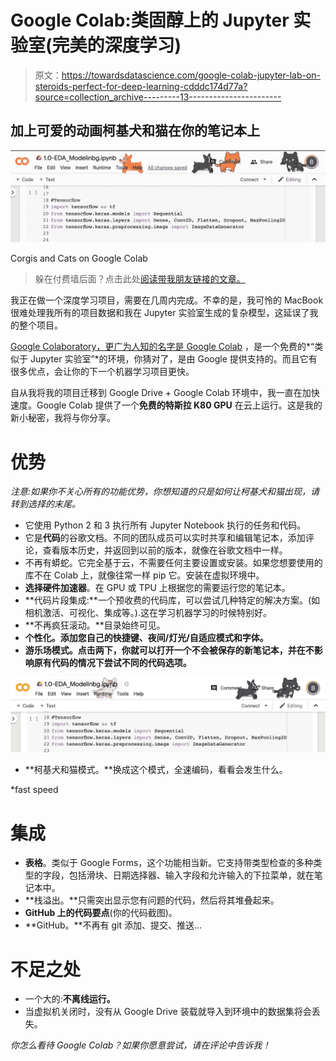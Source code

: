 # Google Colab:类固醇上的 Jupyter 实验室(完美的深度学习)

> 原文：<https://towardsdatascience.com/google-colab-jupyter-lab-on-steroids-perfect-for-deep-learning-cdddc174d77a?source=collection_archive---------13----------------------->

## 加上可爱的动画柯基犬和猫在你的笔记本上

![](img/be314e945c412149a287843dc283e348.png)

Corgis and Cats on Google Colab

> 躲在付费墙后面？点击此处[阅读带我朋友链接的文章。](/google-colab-jupyter-lab-on-steroids-perfect-for-deep-learning-cdddc174d77a?source=friends_link&sk=d8f48d229957c4e4259bd861bdb9bfbf)

我正在做一个深度学习项目，需要在几周内完成。不幸的是，我可怜的 MacBook 很难处理我所有的项目数据和我在 Jupyter 实验室生成的复杂模型，这延误了我的整个项目。

[Google Colaboratory，更广为人知的名字是 Google Colab](https://colab.research.google.com/) ，是一个免费的*“类似于 Jupyter 实验室”*的环境，你猜对了，是由 Google 提供支持的。而且它有很多优点，会让你的下一个机器学习项目更快。

自从我将我的项目迁移到 Google Drive + Google Colab 环境中，我一直在加快速度。Google Colab 提供了一个**免费的特斯拉 K80 GPU** 在云上运行。这是我的新小秘密，我将与你分享。

# 优势

*注意:如果你不关心所有的功能优势，你想知道的只是如何让柯基犬和猫出现，请转到选择的末尾。*

*   它使用 Python 2 和 3 执行所有 Jupyter Notebook 执行的任务和代码。
*   它是**代码**的谷歌文档。不同的团队成员可以实时共享和编辑笔记本，添加评论，查看版本历史，并返回到以前的版本，就像在谷歌文档中一样。
*   不再有蟒蛇。它完全基于云，不需要任何主要设置或安装。如果您想要使用的库不在 Colab 上，就像往常一样 pip 它。安装在虚拟环境中。
*   **选择硬件加速器**。在 GPU 或 TPU 上根据您的需要运行您的笔记本。
*   **代码片段集成:**一个预收费的代码库，可以尝试几种特定的解决方案。(如相机激活、可视化、集成等。).这在学习机器学习的时候特别好。
*   **不再疯狂滚动。**目录始终可见。
*   **个性化。添加您自己的快捷键、夜间/灯光/自适应模式和字体。**
*   **游乐场模式。点击两下，你就可以打开一个不会被保存的新笔记本，并在不影响原有代码的情况下尝试不同的代码选项。**

![](img/aae297f0681904ba72d8cb9d6cb64328.png)

*   **柯基犬和猫模式。**换成这个模式，全速编码，看看会发生什么。

*fast speed

# **集成**

*   **表格**。类似于 Google Forms，这个功能相当新。它支持带类型检查的多种类型的字段，包括滑块、日期选择器、输入字段和允许输入的下拉菜单，就在笔记本中。
*   **栈溢出。**只需突出显示您有问题的代码，然后将其堆叠起来。
*   **GitHub 上的代码要点**(你的代码截图)。
*   **GitHub。**不再有 git 添加、提交、推送…

# 不足之处

*   一个大的:**不离线运行。**
*   当虚拟机关闭时，没有从 Google Drive 装载就导入到环境中的数据集将会丢失。

*你怎么看待 Google Colab？如果你愿意尝试，请在评论中告诉我！*